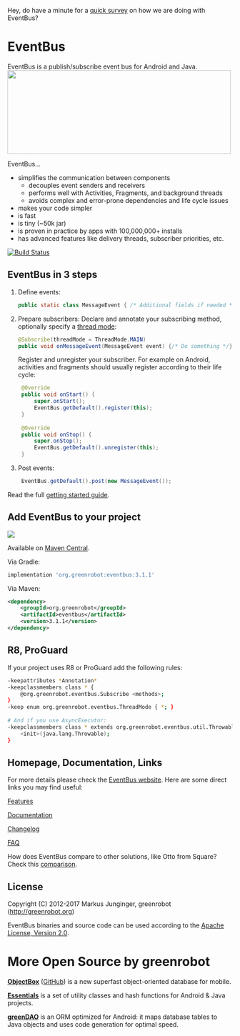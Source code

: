 Hey, do have a minute for a [quick survey](https://docs.google.com/forms/d/e/1FAIpQLSePA8NqA9Jlbvh28xcFVbmIGUzHW3dnsxuxi23-ZDPPfkWMSQ/viewform) on how we are doing with EventBus? 

EventBus
========
EventBus is a publish/subscribe event bus for Android and Java.<br/>
<img src="EventBus-Publish-Subscribe.png" width="500" height="187"/>

EventBus...

 * simplifies the communication between components
    * decouples event senders and receivers
    * performs well with Activities, Fragments, and background threads
    * avoids complex and error-prone dependencies and life cycle issues
 * makes your code simpler
 * is fast
 * is tiny (~50k jar)
 * is proven in practice by apps with 100,000,000+ installs
 * has advanced features like delivery threads, subscriber priorities, etc.

 [![Build Status](https://travis-ci.org/greenrobot/EventBus.svg?branch=master)](https://travis-ci.org/greenrobot/EventBus)

EventBus in 3 steps
-------------------
1. Define events:

    ```java  
    public static class MessageEvent { /* Additional fields if needed */ }
    ```

2. Prepare subscribers:
    Declare and annotate your subscribing method, optionally specify a [thread mode](http://greenrobot.org/eventbus/documentation/delivery-threads-threadmode/):  

    ```java
    @Subscribe(threadMode = ThreadMode.MAIN)  
    public void onMessageEvent(MessageEvent event) {/* Do something */};
    ```
    Register and unregister your subscriber. For example on Android, activities and fragments should usually register according to their life cycle:

   ```java
    @Override
    public void onStart() {
        super.onStart();
        EventBus.getDefault().register(this);
    }
 
    @Override
    public void onStop() {
        super.onStop();
        EventBus.getDefault().unregister(this);
    }
    ```

3. Post events:

   ```java
    EventBus.getDefault().post(new MessageEvent());
    ```

Read the full [getting started guide](http://greenrobot.org/eventbus/documentation/how-to-get-started/).

Add EventBus to your project
----------------------------
<a href="https://search.maven.org/search?q=g:org.greenrobot%20AND%20a:eventbus"><img src="https://img.shields.io/maven-central/v/org.greenrobot/eventbus.svg"></a>

Available on <a href="https://search.maven.org/search?q=g:org.greenrobot%20AND%20a:eventbus">Maven Central</a>.

Via Gradle:
```gradle
implementation 'org.greenrobot:eventbus:3.1.1'
```

Via Maven:
```xml
<dependency>
    <groupId>org.greenrobot</groupId>
    <artifactId>eventbus</artifactId>
    <version>3.1.1</version>
</dependency>
```

R8, ProGuard
------------

If your project uses R8 or ProGuard add the following rules:

```bash
-keepattributes *Annotation*
-keepclassmembers class * {
    @org.greenrobot.eventbus.Subscribe <methods>;
}
-keep enum org.greenrobot.eventbus.ThreadMode { *; }
 
# And if you use AsyncExecutor:
-keepclassmembers class * extends org.greenrobot.eventbus.util.ThrowableFailureEvent {
    <init>(java.lang.Throwable);
}
```

Homepage, Documentation, Links
------------------------------
For more details please check the [EventBus website](http://greenrobot.org/eventbus). Here are some direct links you may find useful:

[Features](http://greenrobot.org/eventbus/features/)

[Documentation](http://greenrobot.org/eventbus/documentation/)

[Changelog](http://greenrobot.org/eventbus/changelog/)

[FAQ](http://greenrobot.org/eventbus/documentation/faq/)

How does EventBus compare to other solutions, like Otto from Square? Check this [comparison](COMPARISON.md).

License
-------
Copyright (C) 2012-2017 Markus Junginger, greenrobot (http://greenrobot.org)

EventBus binaries and source code can be used according to the [Apache License, Version 2.0](LICENSE).

More Open Source by greenrobot
==============================
[__ObjectBox__](https://objectbox.io/) ([GitHub](https://github.com/objectbox/objectbox-java)) is a new superfast object-oriented database for mobile.

[__Essentials__](https://github.com/greenrobot/essentials) is a set of utility classes and hash functions for Android & Java projects.

[__greenDAO__](https://github.com/greenrobot/greenDAO) is an ORM optimized for Android: it maps database tables to Java objects and uses code generation for optimal speed.

